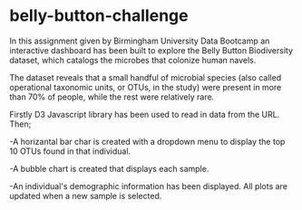 # belly-button-challenge
In this assignment given by Birmingham University Data Bootcamp an interactive dashboard has been built to explore the Belly Button Biodiversity dataset, which catalogs the microbes that colonize human navels.

The dataset reveals that a small handful of microbial species (also called operational taxonomic units, or OTUs, in the study) were present in more than 70% of people, while the rest were relatively rare.

Firstly D3 Javascript library has been used to read in data from the URL. Then;

-A horizantal bar char is created with a dropdown menu to display the top 10 OTUs found in that individual.

-A bubble chart is created that displays each sample.

-An individual's demographic information has been displayed. All plots are updated when a new sample is selected.
